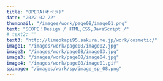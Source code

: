 ```yaml
---
title: "OPERA(オペラ)"
date: "2022-02-22"
thumbnail: "/images/work/page08/image01.png"
text: "SCOPE：Design / HTML,CSS,JavaScript /"
# text2: ""
text3: "http://limeokapi95.sakura.ne.jp/work/cosmetic/"
image1: "/images/work/page08/image02.jpg"
image2: "/images/work/page08/image03.jpg"
image3: "/images/work/page08/image04.jpg"
image4: "/images/work/page08/image01.gif"
spimage: "/images/work/sp/image_sp_08.png"
---
```

